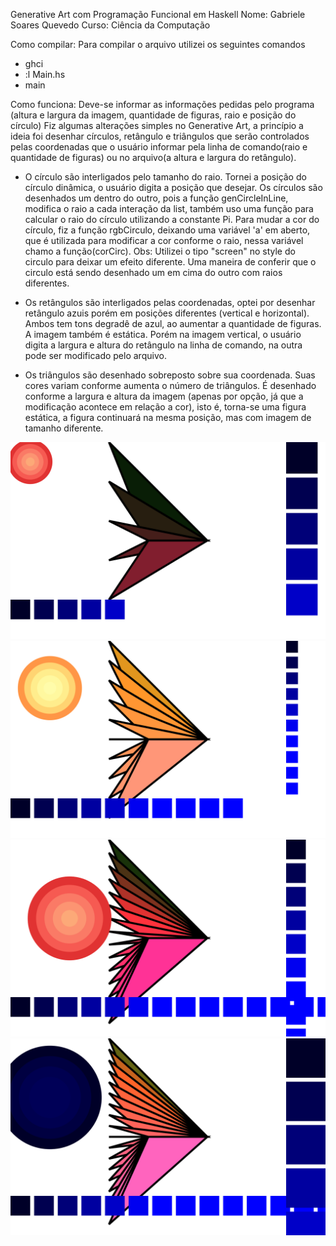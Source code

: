 
Generative Art com Programação Funcional em Haskell
Nome: Gabriele Soares Quevedo 
Curso: Ciência da Computação 

Como compilar:
Para compilar o arquivo utilizei os seguintes comandos
- ghci 
- :l Main.hs 
- main 
 
Como funciona: 
Deve-se informar as informações pedidas pelo programa (altura e largura da imagem, quantidade de figuras, raio e posição do círculo)
Fiz algumas alterações simples no Generative Art, a princípio a ideia foi desenhar círculos, retângulo e triângulos que serão controlados pelas coordenadas que o usuário informar pela linha de comando(raio e quantidade de figuras) ou no arquivo(a altura e largura do retângulo).

- O círculo são interligados pelo tamanho do raio. Tornei a posição do círculo dinâmica, o usuário digita a posição que desejar. Os círculos são desenhados um dentro do outro, pois a função genCircleInLine, modifica o raio a cada interação da list, também uso uma função para calcular o raio do círculo utilizando a constante Pi. Para mudar a cor do círculo, fiz a função rgbCirculo, deixando uma variável 'a' em aberto, que é utilizada para modificar a cor conforme o raio, nessa variável chamo a função(corCirc). Obs: Utilizei o tipo "screen" no style do circulo para deixar um efeito diferente. Uma maneira de conferir que o circulo está sendo desenhado um em cima do outro com raios diferentes.

- Os retângulos são interligados pelas coordenadas, optei por desenhar retângulo azuis porém em posições diferentes (vertical e horizontal).  Ambos tem tons degradê de azul, ao aumentar a quantidade de figuras. A imagem também é estática. Porém na imagem vertical, o usuário digita a largura e altura do retângulo na linha de comando, na outra pode ser modificado pelo arquivo.

- Os triângulos são desenhado sobreposto sobre sua coordenada. Suas cores variam conforme aumenta o número de triângulos. É desenhado conforme a largura e altura da imagem (apenas por opção, já que a modificação acontece em relação a cor), isto é, torna-se uma figura estática, a figura continuará na mesma posição, mas com imagem de tamanho diferente.

![img](/t1.svg)
![img](/t2.svg)
![img](/t3.svg)
![img](/t4.svg)
